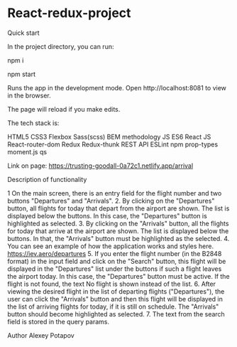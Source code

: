 # React-redux-project
Quick start

In the project directory, you can run:

npm i

npm start

Runs the app in the development mode. Open http://localhost:8081 to view in the browser.

The page will reload if you make edits.

The tech stack is:

HTML5
CSS3
Flexbox
Sass(scss)
BEM methodology
JS ES6
React JS
React-router-dom
Redux
Redux-thunk
REST API
ESLint
npm
prop-types
moment.js
qs

Link on page: https://trusting-goodall-0a72c1.netlify.app/arrival

Description of functionality

1 On the main screen, there is an entry field for the flight number and two buttons "Departures" and "Arrivals".
2. By clicking on the "Departures" button, all flights for today that depart from the airport are shown. The list is displayed below the buttons. In this case, the "Departures" button is highlighted as selected.
3. By clicking on the "Arrivals" button, all the flights for today that arrive at the airport are shown. The list is displayed below the buttons. In that, the "Arrivals" button must be highlighted as the selected.
4. You can see an example of how the application works and styles here.  https://iev.aero/departures                                                                                                                                                                                                      5. If you enter the flight number (in the B2848 format) in the input field and click on the "Search" button, this flight will be displayed in the "Departures" list under the buttons if such a flight leaves the airport today. In this case, the "Departures" button must be active. If the flight is not found, the text No flight is shown instead of the list.
6. After viewing the desired flight in the list of departing flights ("Departures"), the user can click the "Arrivals" button and then this flight will be displayed in the list of arriving flights for today, if it is still on schedule. The "Arrivals" button should become highlighted as selected.
7. The text from the search field is stored in the query params.

Author Alexey Potapov
